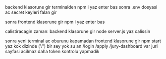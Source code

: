 backend klasorune gir terminalden 
npm i yaz enter bas
sonra .env dosyasi ac secret keyleri falan gir

sonra frontend klasorune gir
npm i yaz enter bas

calistiracagin zaman:
backend klasorune gir
node server.js yaz calissin

sonra yeni terminal ac oburunu kapamadan frontend klasorune gir
npm start yaz
kok dizinde ('/') bir sey yok su an 
/login /apply /jury-dashboard var
juri sayfasi acilmaz daha token kontrolu yapmadik
